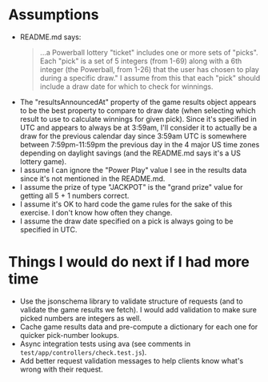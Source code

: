 # Assumptions

* README.md says:
  >...a Powerball lottery "ticket" includes one or more sets of "picks". Each "pick" is a set of 5 integers (from 1-69) along with a 6th integer (the Powerball, from 1-26) that the user has chosen to play during a specific draw."
  I assume from this that each "pick" should include a draw date for which to check for winnings.
* The "resultsAnnouncedAt" property of the game results object appears to be the best property to compare to draw date (when selecting which result to use to calculate winnings for given pick). Since it's specified in UTC and appears to always be at 3:59am, I'll consider it to actually be a draw for the previous calendar day since 3:59am UTC is somewhere between 7:59pm-11:59pm the previous day in the 4 major US time zones depending on daylight savings (and the README.md says it's a US lottery game).
* I assume I can ignore the "Power Play" value I see in the results data since it's not mentioned in the README.md.
* I assume the prize of type "JACKPOT" is the "grand prize" value for getting all 5 + 1 numbers correct.
* I assume it's OK to hard code the game rules for the sake of this exercise. I don't know how often they change.
* I assume the draw date specified on a pick is always going to be specified in UTC.

# Things I would do next if I had more time

* Use the jsonschema library to validate structure of requests (and to validate the game results we fetch). I would add validation to make sure picked numbers are integers as well.
* Cache game results data and pre-compute a dictionary for each one for quicker pick-number lookups.
* Async integration tests using ava (see comments in `test/app/controllers/check.test.js`).
* Add better request validation messages to help clients know what's wrong with their request.
